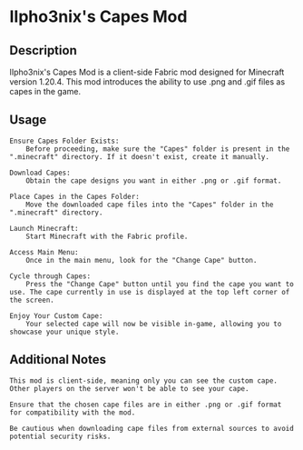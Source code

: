 # IIpho3nix's Capes Mod
 ## Description
 IIpho3nix's Capes Mod is a client-side Fabric mod designed for Minecraft version 1.20.4. This mod introduces the ability to use .png and .gif files as capes in the game.

 ## Usage
    Ensure Capes Folder Exists:
        Before proceeding, make sure the "Capes" folder is present in the ".minecraft" directory. If it doesn't exist, create it manually.

    Download Capes:
        Obtain the cape designs you want in either .png or .gif format.

    Place Capes in the Capes Folder:
        Move the downloaded cape files into the "Capes" folder in the ".minecraft" directory.

    Launch Minecraft:
        Start Minecraft with the Fabric profile.

    Access Main Menu:
        Once in the main menu, look for the "Change Cape" button.

    Cycle through Capes:
        Press the "Change Cape" button until you find the cape you want to use. The cape currently in use is displayed at the top left corner of the screen.

    Enjoy Your Custom Cape:
        Your selected cape will now be visible in-game, allowing you to showcase your unique style.

 ## Additional Notes

    This mod is client-side, meaning only you can see the custom cape. Other players on the server won't be able to see your cape.

    Ensure that the chosen cape files are in either .png or .gif format for compatibility with the mod.

    Be cautious when downloading cape files from external sources to avoid potential security risks.